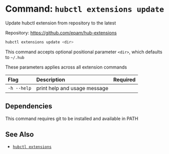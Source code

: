 # Command: `hubctl extensions update`

Update hubctl extension from repository to the latest

Repository: https://github.com/epam/hub-extensions

```bash
hubctl extensions update <dir>
```

This command accepts optional positional parameter `<dir>`, which defaults to `~/.hub`

These parameters applies across all extension commands

| Flag   | Description | Required
| :-------- | :-------- | :-: |
| `-h --help` | print help and usage message | |

## Dependencies

This command requires git to be installed and available in PATH


## See Also

* [`hubctl extensions`](../hubctl-extensions)
